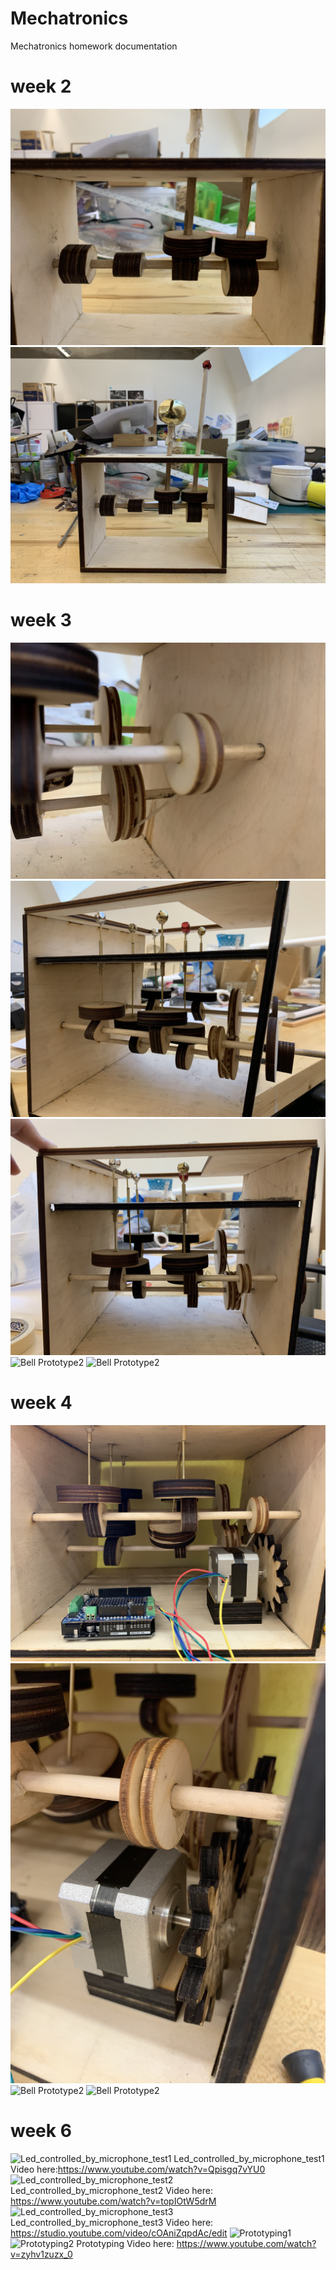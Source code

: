 # Mechatronics
Mechatronics homework documentation

# week 2
![Bell Prototype1](/week2/bell01.jpg)
![Bell Prototype1](/week2/bell02.jpg)


# week 3
![Bell Prototype2](/week3/bell01.jpg)
![Bell Prototype2](/week3/bell02.jpg)
![Bell Prototype2](/week3/bell03.jpg)
![Bell Prototype2](/week3/bell04.gif)
![Bell Prototype2](/week3/bell05.gif)


# week 4
![Bell Prototype2](/week4/mechanism.jpg)
![Bell Prototype2](/week4/mercury-stepper-motor.jpg)
![Bell Prototype2](/week4/stepper-motor-test1.gif)
![Bell Prototype2](/week4/how-it-move.gif)


# week 6
![Led_controlled_by_microphone_test1](/week6/Led_test.JPG)
Led_controlled_by_microphone_test1 Video here:https://www.youtube.com/watch?v=Qpisgq7vYU0
![Led_controlled_by_microphone_test2](/week6/microphone_soundsensor_test_1.jpg)
Led_controlled_by_microphone_test2 Video here: https://www.youtube.com/watch?v=topIOtW5drM
![Led_controlled_by_microphone_test3](/week6/microphone_soundsensor_test_2.JPG)
Led_controlled_by_microphone_test3 Video here: https://studio.youtube.com/video/cOAniZqpdAc/edit
![Prototyping1](/week6/Prototyping1.JPG)
![Prototyping2](/week6/Prototyping2.JPG)
Prototyping Video here: https://www.youtube.com/watch?v=zyhv1zuzx_0


